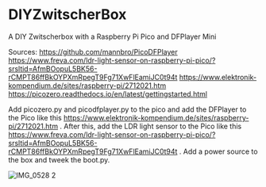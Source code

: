 # DIYZwitscherBox
A DIY Zwitscherbox with a Raspberry Pi Pico and DFPlayer Mini

Sources:
https://github.com/mannbro/PicoDFPlayer
https://www.freva.com/ldr-light-sensor-on-raspberry-pi-pico/?srsltid=AfmBOopuL5BK56-rCMPT86ffBkOYPXmRpegT9Fg71XwFlEamiJC0t94t
https://www.elektronik-kompendium.de/sites/raspberry-pi/2712021.htm
https://picozero.readthedocs.io/en/latest/gettingstarted.html

Add picozero.py and picodfplayer.py to the pico and add the DFPlayer to the Pico like this https://www.elektronik-kompendium.de/sites/raspberry-pi/2712021.htm .
After this, add the LDR light sensor to the Pico like this https://www.freva.com/ldr-light-sensor-on-raspberry-pi-pico/?srsltid=AfmBOopuL5BK56-rCMPT86ffBkOYPXmRpegT9Fg71XwFlEamiJC0t94t .
Add a power source to the box and tweek the boot.py.

![IMG_0528 2](https://github.com/user-attachments/assets/45ad70f4-6bac-4798-9c2d-b736068c89b9)
